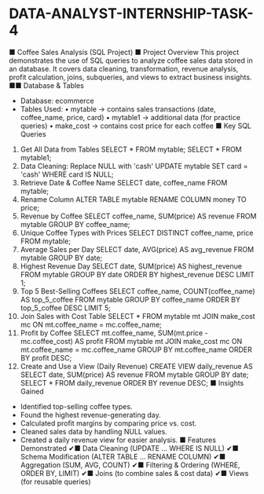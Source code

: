 # DATA-ANALYST-INTERNSHIP-TASK-4
■ Coffee Sales Analysis (SQL Project)
■ Project Overview
This project demonstrates the use of SQL queries to analyze coffee sales data stored in an
 database. It covers data cleaning, transformation, revenue analysis, profit calculation,
joins, subqueries, and views to extract business insights.
■■ Database & Tables
- Database: ecommerce
- Tables Used:
• mytable → contains sales transactions (date, coffee_name, price, card)
• mytable1 → additional data (for practice queries)
• make_cost → contains cost price for each coffee
■ Key SQL Queries
1. Get All Data from Tables
SELECT * FROM mytable;
SELECT * FROM mytable1;
2. Data Cleaning: Replace NULL with 'cash'
UPDATE mytable
SET card = 'cash'
WHERE card IS NULL;
3. Retrieve Date & Coffee Name
SELECT date, coffee_name FROM mytable;
4. Rename Column
ALTER TABLE mytable
RENAME COLUMN money TO price;
5. Revenue by Coffee
SELECT coffee_name, SUM(price) AS revenue
FROM mytable
GROUP BY coffee_name;
6. Unique Coffee Types with Prices
SELECT DISTINCT coffee_name, price FROM mytable;
7. Average Sales per Day
SELECT date, AVG(price) AS avg_revenue
FROM mytable
GROUP BY date;
8. Highest Revenue Day
SELECT date, SUM(price) AS highest_revenue
FROM mytable
GROUP BY date
ORDER BY highest_revenue DESC
LIMIT 1;
9. Top 5 Best-Selling Coffees
SELECT coffee_name, COUNT(coffee_name) AS top_5_coffee
FROM mytable
GROUP BY coffee_name
ORDER BY top_5_coffee DESC
LIMIT 5;
10. Join Sales with Cost Table
SELECT *
FROM mytable mt
JOIN make_cost mc
ON mt.coffee_name = mc.coffee_name;
11. Profit by Coffee
SELECT mt.coffee_name,
 SUM(mt.price - mc.coffee_cost) AS profit
FROM mytable mt
JOIN make_cost mc
 ON mt.coffee_name = mc.coffee_name
GROUP BY mt.coffee_name
ORDER BY profit DESC;
12. Create and Use a View (Daily Revenue)
CREATE VIEW daily_revenue AS
SELECT date, SUM(price) AS revenue
FROM mytable
GROUP BY date;
SELECT * FROM daily_revenue ORDER BY revenue DESC;
■ Insights Gained
- Identified top-selling coffee types.
- Found the highest revenue-generating day.
- Calculated profit margins by comparing price vs. cost.
- Cleaned sales data by handling NULL values.
- Created a daily revenue view for easier analysis.
■ Features Demonstrated
✔■ Data Cleaning (UPDATE ... WHERE IS NULL)
✔■ Schema Modification (ALTER TABLE ... RENAME COLUMN)
✔■ Aggregation (SUM, AVG, COUNT)
✔■ Filtering & Ordering (WHERE, ORDER BY, LIMIT)
✔■ Joins (to combine sales & cost data)
✔■ Views (for reusable queries)
